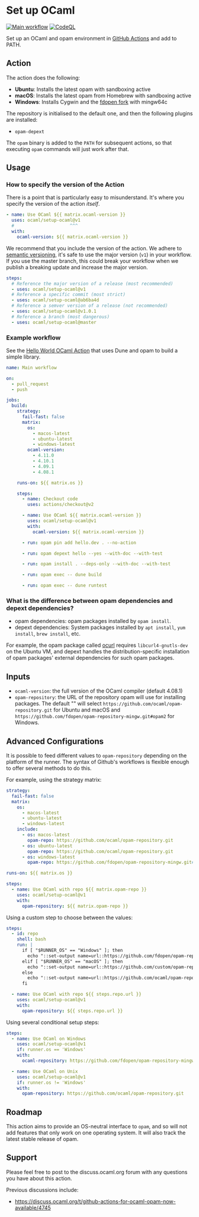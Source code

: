 # Set up OCaml

[![Main workflow](https://github.com/ocaml/setup-ocaml/workflows/Main%20workflow/badge.svg?branch=master)](https://github.com/ocaml/setup-ocaml/actions)
[![CodeQL](https://github.com/ocaml/setup-ocaml/workflows/CodeQL/badge.svg?branch=master)](https://github.com/ocaml/setup-ocaml/actions)

Set up an OCaml and opam environment in [GitHub Actions](https://github.com/features/actions) and add to PATH. 

## Action

The action does the following:

- **Ubuntu**: Installs the latest opam with sandboxing active
- **macOS**: Installs the latest opam from Homebrew with sandboxing active
- **Windows**: Installs Cygwin and the
  [fdopen fork](https://fdopen.github.io/opam-repository-mingw) with mingw64c

The repository is initialised to the default one, and then the following plugins
are installed:

- `opam-depext`

The `opam` binary is added to the `PATH` for subsequent actions, so that
executing `opam` commands will just work after that.

## Usage

### How to specify the version of the Action

There is a point that is particularly easy to misunderstand. It's where you
specify the version of the action _itself_.

```yml
- name: Use OCaml ${{ matrix.ocaml-version }}
  uses: ocaml/setup-ocaml@v1
  #                     ^^^
  with:
    ocaml-version: ${{ matrix.ocaml-version }}
```

We recommend that you include the version of the action. We adhere to
[semantic versioning](https://semver.org), it's safe to use the major version
(`v1`) in your workflow. If you use the master branch, this could break your
workflow when we publish a breaking update and increase the major version.

```yml
steps:
  # Reference the major version of a release (most recommended)
  - uses: ocaml/setup-ocaml@v1
  # Reference a specific commit (most strict)
  - uses: ocaml/setup-ocaml@ab6ba4d
  # Reference a semver version of a release (not recommended)
  - uses: ocaml/setup-ocaml@v1.0.1
  # Reference a branch (most dangerous)
  - uses: ocaml/setup-ocaml@master
```

### Example workflow

See the
[Hello World OCaml Action](https://github.com/ocaml/hello-world-action-ocaml)
that uses Dune and opam to build a simple library.

```yml
name: Main workflow

on:
  - pull_request
  - push

jobs:
  build:
    strategy:
      fail-fast: false
      matrix:
        os:
          - macos-latest
          - ubuntu-latest
          - windows-latest
        ocaml-version:
          - 4.11.0
          - 4.10.1
          - 4.09.1
          - 4.08.1

    runs-on: ${{ matrix.os }}

    steps:
      - name: Checkout code
        uses: actions/checkout@v2

      - name: Use OCaml ${{ matrix.ocaml-version }}
        uses: ocaml/setup-ocaml@v1
        with:
          ocaml-version: ${{ matrix.ocaml-version }}

      - run: opam pin add hello.dev . --no-action

      - run: opam depext hello --yes --with-doc --with-test

      - run: opam install . --deps-only --with-doc --with-test

      - run: opam exec -- dune build

      - run: opam exec -- dune runtest
```

### What is the difference between opam dependencies and depext dependencies?

- opam dependencies: opam packages installed by `opam install`.
- depext dependencies: System packages installed by `apt install`,
  `yum install`, `brew install`, etc.

For example, the opam package called
[ocurl](https://opam.ocaml.org/packages/ocurl) requires `libcurl4-gnutls-dev` on
the Ubuntu VM, and depext handles the distribution-specific installation of opam
packages' external dependencies for such opam packages.

## Inputs

- `ocaml-version`: the full version of the OCaml compiler (default 4.08.1)
- `opam-repository`: the URL of the repository opam will use for installing
  packages. The default "" will select
  `https://github.com/ocaml/opam-repository.git` for Ubuntu and macOS and
  `https://github.com/fdopen/opam-repository-mingw.git#opam2` for Windows.

## Advanced Configurations

It is possible to feed different values to `opam-repository` depending on the
platform of the runner. The syntax of Github's workflows is flexible enough to
offer several methods to do this.

For example, using the strategy matrix:

```yml
strategy:
  fail-fast: false
  matrix:
    os:
      - macos-latest
      - ubuntu-latest
      - windows-latest
    include:
      - os: macos-latest
        opam-repo: https://github.com/ocaml/opam-repository.git
      - os: ubuntu-latest
        opam-repo: https://github.com/ocaml/opam-repository.git
      - os: windows-latest
        opam-repo: https://github.com/fdopen/opam-repository-mingw.git#opam2

runs-on: ${{ matrix.os }}

steps:
  - name: Use OCaml with repo ${{ matrix.opam-repo }}
    uses: ocaml/setup-ocaml@v1
    with:
      opam-repository: ${{ matrix.opam-repo }}
```

Using a custom step to choose between the values:

```yml
steps:
  - id: repo
    shell: bash
    run: |
      if [ "$RUNNER_OS" == "Windows" ]; then
        echo "::set-output name=url::https://github.com/fdopen/opam-repository-mingw.git#opam2"
      elif [ "$RUNNER_OS" == "macOS" ]; then
        echo "::set-output name=url::https://github.com/custom/opam-repository.git#macOS"
      else
        echo "::set-output name=url::https://github.com/ocaml/opam-repository.git"
      fi

  - name: Use OCaml with repo ${{ steps.repo.url }}
    uses: ocaml/setup-ocaml@v1
    with:
      opam-repository: ${{ steps.repo.url }}
```

Using several conditional setup steps:

```yml
steps:
  - name: Use OCaml on Windows
    uses: ocaml/setup-ocaml@v1
    if: runner.os == 'Windows'
    with:
      ocaml-repository: https://github.com/fdopen/opam-repository-mingw.git#opam2

  - name: Use OCaml on Unix
    uses: ocaml/setup-ocaml@v1
    if: runner.os != 'Windows'
    with:
      opam-repository: https://github.com/ocaml/opam-repository.git
```

## Roadmap

This action aims to provide an OS-neutral interface to `opam`, and so will not
add features that only work on one operating system. It will also track the
latest stable release of opam.

## Support

Please feel free to post to the discuss.ocaml.org forum with any questions
you have about this action.

Previous discussions include:
- https://discuss.ocaml.org/t/github-actions-for-ocaml-opam-now-available/4745
